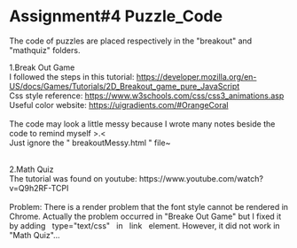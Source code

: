 # Assignment#4 Puzzle_Code

The code of puzzles are placed respectively in the "breakout" and "mathquiz" folders.

1.Break Out Game
<br>I followed the steps in this tutorial:
https://developer.mozilla.org/en-US/docs/Games/Tutorials/2D_Breakout_game_pure_JavaScript 
<br>Css style reference: https://www.w3schools.com/css/css3_animations.asp
<br>Useful color website: https://uigradients.com/#OrangeCoral
<br><br>The code may look a little messy because I wrote many notes beside the code to remind myself  >.<
<br>Just ignore the " breakoutMessy.html " file~


<br>
2.Math Quiz
<br>The tutorial was found on youtube: https://www.youtube.com/watch?v=Q9h2RF-TCPI
<br><br>Problem: There is a render problem that the font style cannot be rendered in Chrome. Actually the problem occurred in "Breake Out Game" but I fixed it by adding &nbsp;&nbsp;type="text/css"&nbsp;&nbsp; in &nbsp;&nbsp;link&nbsp;&nbsp; element. However, it did not work in "Math Quiz"... 
